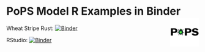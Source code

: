 # PoPS Model R Examples in Binder <img src="images/PoPS_GIF_transparent.gif" align="right" width="15%" />

Wheat Stripe Rust: [![Binder](https://mybinder.org/badge_logo.svg)](https://mybinder.org/v2/gh/ChrisJones687/PoPS-Examples-binder/HEAD?filepath=WSR.ipynb)

RStudio: [![Binder](https://mybinder.org/badge_logo.svg)](https://mybinder.org/v2/gh/ChrisJones687/PoPS-Examples-binder/master?urlpath=rstudio)